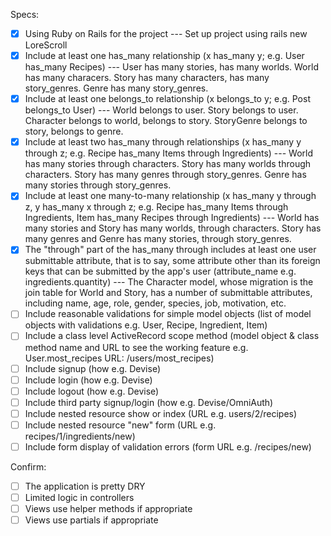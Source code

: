 Specs:

- [X] Using Ruby on Rails for the project
--- Set up project using rails new LoreScroll
- [X] Include at least one has_many relationship (x has_many y; e.g. User has_many Recipes)
--- User has many stories, has many worlds. World has many characers. Story has many characters, has many story_genres. Genre has many story_genres.   
- [X] Include at least one belongs_to relationship (x belongs_to y; e.g. Post belongs_to User)
--- World belongs to user. Story belongs to user. Character belongs to world, belongs to story. StoryGenre belongs to story, belongs to genre. 
- [X] Include at least two has_many through relationships (x has_many y through z; e.g. Recipe has_many Items through Ingredients)
--- World has many stories through characters. Story has many worlds through characters. Story has many genres through story_genres. Genre has many stories through story_genres.  
- [X] Include at least one many-to-many relationship (x has_many y through z, y has_many x through z; e.g. Recipe has_many Items through Ingredients, Item has_many Recipes through Ingredients)
--- World has many stories and Story has many worlds, through characters. Story has many genres and Genre has many stories, through story_genres. 
- [X] The "through" part of the has_many through includes at least one user submittable attribute, that is to say, some attribute other than its foreign keys that can be submitted by the app's user (attribute_name e.g. ingredients.quantity)
--- The Character model, whose migration is the join table for World and Story, has a number of submittable attributes, including name, age, role, gender, species, job, motivation, etc. 
- [ ] Include reasonable validations for simple model objects (list of model objects with validations e.g. User, Recipe, Ingredient, Item)
- [ ] Include a class level ActiveRecord scope method (model object & class method name and URL to see the working feature e.g. User.most_recipes URL: /users/most_recipes)
- [ ] Include signup (how e.g. Devise)
- [ ] Include login (how e.g. Devise)
- [ ] Include logout (how e.g. Devise)
- [ ] Include third party signup/login (how e.g. Devise/OmniAuth)
- [ ] Include nested resource show or index (URL e.g. users/2/recipes)
- [ ] Include nested resource "new" form (URL e.g. recipes/1/ingredients/new)
- [ ] Include form display of validation errors (form URL e.g. /recipes/new)

Confirm:

- [ ] The application is pretty DRY
- [ ] Limited logic in controllers
- [ ] Views use helper methods if appropriate
- [ ] Views use partials if appropriate